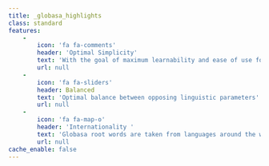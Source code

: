```yaml
---
title: _globasa_highlights
class: standard
features:
    -
        icon: 'fa fa-comments'
        header: 'Optimal Simplicity'
        text: 'With the goal of maximum learnability and ease of use for both speaker and listener'
        url: null
    -
        icon: 'fa fa-sliders'
        header: Balanced
        text: 'Optimal balance between opposing linguistic parameters'
        url: null
    -
        icon: 'fa fa-map-o'
        header: 'Internationality '
        text: 'Globasa root words are taken from languages around the world'
        url: null
cache_enable: false
---
```


